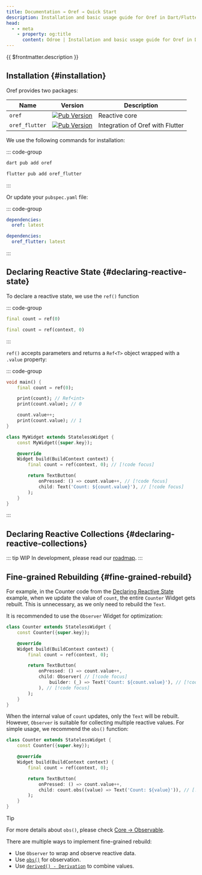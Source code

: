 ```yaml
---
title: Documentation → Oref → Quick Start
description: Installation and basic usage guide for Oref in Dart/Flutter
head:
  - - meta
    - property: og:title
      content: Odroe | Installation and basic usage guide for Oref in Dart/Flutter
---
```


{{ $frontmatter.description }}

## Installation {#installation}

Oref provides two packages:

| Name | Version | Description |
|----|----|----|
| `oref` | [![Pub Version](https://img.shields.io/pub/v/oref)](https://pub.dev/packages/oref) | Reactive core |
| `oref_flutter` | [![Pub Version](https://img.shields.io/pub/v/oref_flutter)](https://pub.dev/packages/oref_flutter) | Integration of Oref with Flutter |

We use the following commands for installation:

::: code-group

```bash [Dart Project]
dart pub add oref
```
```bash [Flutter]
flutter pub add oref_flutter
```
:::

Or update your `pubspec.yaml` file:

::: code-group
```yaml [Dart Project]
dependencies:
  oref: latest
```
```yaml [Flutter]
dependencies:
  oref_flutter: latest
```
:::

## Declaring Reactive State {#declaring-reactive-state}

To declare a reactive state, we use the `ref()` function

::: code-group
```dart [Dart]
final count = ref(0)
```
```dart [Flutter]
final count = ref(context, 0)
```
:::

`ref()` accepts parameters and returns a `Ref<T>` object wrapped with a `.value` property:

::: code-group
```dart [Dart]
void main() {
    final count = ref(0);

    print(count); // Ref<int>
    print(count.value); // 0

    count.value++;
    print(count.value); // 1
}
```
```dart [Flutter]
class MyWidget extends StatelessWidget {
    const MyWidget({super.key});

    @override
    Widget build(BuildContext context) {
        final count = ref(context, 0); // [!code focus]

        return TextButton(
            onPressed: () => count.value++, // [!code focus]
            child: Text('Count: ${count.value}'), // [!code focus]
        );
    }
}
```
:::

## Declaring Reactive Collections {#declaring-reactive-collections}

::: tip WIP
In development, please read our [roadmap](https://github.com/odroe/odroe/issues/17).
:::

## Fine-grained Rebuilding <Badge type="tip" text="Flutter" /> {#fine-grained-rebuild}

For example, in the Counter code from the [Declaring Reactive State](#declaring-reactive-state) example, when we update the value of `count`, the entire `Counter` Widget gets rebuilt.
This is unnecessary, as we only need to rebuild the `Text`.

It is recommended to use the `Observer` Widget for optimization:

```dart
class Counter extends StatelessWidget {
    const Counter({super.key});

    @override
    Widget build(BuildContext context) {
        final count = ref(context, 0);

        return TextButton(
            onPressed: () => count.value++,
            child: Observer( // [!code focus]
                builder: (_) => Text('Count: ${count.value}'), // [!code focus]
            ), // [!code focus]
        );
    }
}
```

When the internal value of `count` updates, only the `Text` will be rebuilt.
However, `Observer` is suitable for collecting multiple reactive values. For simple usage, we recommend the `obs()` function:

```dart
class Counter extends StatelessWidget {
    const Counter({super.key});

    @override
    Widget build(BuildContext context) {
        final count = ref(context, 0);

        return TextButton(
            onPressed: () => count.value++,
            child: count.obs((value) => Text('Count: ${value}')), // [!code focus]
        );
    }
}
```

> [!TIP]
> For more details about `obs()`, please check [Core → Observable](/docs/oref/core#obs).

There are multiple ways to implement fine-grained rebuild:

* Use `Observer` to wrap and observe reactive data.
* Use [`obs()`](/docs/oref/core#obs) for observation.
* Use [`derived() - Derivation`](/docs/oref/core#derived) to combine values.
